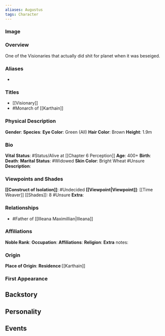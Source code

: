 ```yaml
---
aliases: Augustus
tags: Character
---
```


### Image

### Overview
One of the Visionaries that actually did shit for planet when it was beseiged.

### Aliases
- 
  
### Titles
- [[Visionary]] 
- #Monarch of [[Karthain]]

### Physical Description
**Gender**:
**Species**:
**Eye Color**: Green (All)
**Hair Color**:  Brown
**Height**: 1.9m

### Bio
**Vital Status**: #Status/Alive at [[Chapter 6 Perception]]
**Age**: 400+
**Birth**:
**Death**:
**Marital Status**: #Widowed
**Skin Color**: Bright Wheat #Unsure 
**Description**:

### Viewpoints and Shades
**[[Construct of Isolation]]**: #Undecided 
**[[Viewpoint|Viewpoint]]**: [[Time Weaver]]
[[Shades]]: 8 #Unsure
**Extra**:

### Relationships
- #Father of [[Illeana Maximillian|Illeana]]
  
### Affiliations
**Noble Rank**:
**Occupation**:
**Affiliations**:
**Religion**:
**Extra** notes:

### Origin
**Place of Origin**:
**Residence**:[[Karthain]]

### First Appearance

## Backstory

## Personality

## Events



